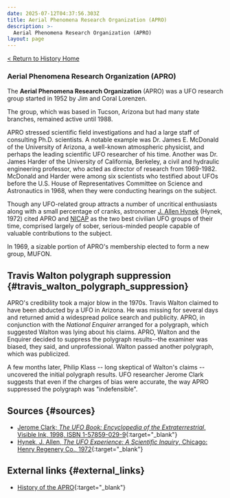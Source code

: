 ```yaml
---
date: 2025-07-12T04:37:56.303Z
title: Aerial Phenomena Research Organization (APRO)
description: >-
  Aerial Phenomena Research Organization (APRO)
layout: page
---
```


[< Return to History Home](/History-TriState)

### Aerial Phenomena Research Organization (APRO)
The **Aerial Phenomena Research Organization** (APRO) was a
UFO research group started in
1952 by Jim and Coral Lorenzen.

The group, which was based in Tucson, Arizona but had many state
branches, remained active until 1988.

APRO stressed scientific field investigations and had a large staff of
consulting Ph.D. scientists. A
notable example was Dr. James E.
McDonald of the University of Arizona, a
well-known atmospheric physicist, and perhaps the leading scientific UFO
researcher of his time. Another was Dr. James
Harder of the University of California,
Berkeley, a civil and
hydraulic engineering professor, who acted as director of research from
1969-1982. McDonald and Harder were among six scientists who testified
about UFOs before the U.S. House of Representatives Committee on Science
and Astronautics in 1968, when they were conducting hearings on the
subject.

Though any UFO-related group attracts a number of uncritical enthusiasts
along with a small percentage of cranks,
astronomer [J. Allen Hynek](JAllenHynek) (Hynek, 1972)
cited APRO and [NICAP](NICAP) as the two best civilian UFO
groups of their time, comprised largely of sober, serious-minded people
capable of valuable contributions to the subject.

In 1969, a sizable portion of APRO's membership elected to form a new
group, MUFON.

Travis Walton polygraph suppression {#travis_walton_polygraph_suppression}
-----------------------------------

APRO's credibility took a major blow in the 1970s. Travis
Walton claimed to have been abducted by a UFO
in Arizona. He was missing for several days and
returned amid a widespread police search and publicity. APRO, in
conjunction with the *National Enquirer*
arranged for a polygraph, which suggested Walton
was lying about his claims. APRO, Walton and the Enquirer decided to
suppress the polygraph results--the examiner was biased, they said, and
unprofessional. Walton passed another polygraph, which was publicized.

A few months later, Philip Klass -- long
skeptical of Walton's claims -- uncovered the initial polygraph results.
UFO researcher Jerome Clark suggests that
even if the charges of bias were accurate, the way APRO suppressed the polygraph was "indefensible".

Sources {#sources}
-------

-   [Jerome Clark; *The UFO Book: Encyclopedia of the Extraterrestrial*,
    Visible Ink, 1998, ISBN 1-57859-029-9](https://amzn.to/4kFb0PA){:target="_blank"}
-   [Hynek, J. Allen, *The UFO Experience: A Scientific Inquiry*,
    Chicago: Henry Regenery Co., 1972](https://amzn.to/4lSgY0D){:target="_blank"}

External links {#external_links}
--------------

-   [History of the APRO](https://web.archive.org/web/20080211095123/http://mimufon.org/1970%20articles/Apro_History.htm){:target="_blank"}

